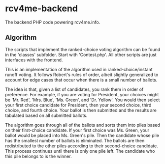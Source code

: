 # rcv4me-backend
The backend PHP code powering rcv4me.info.

## Algorithm
The scripts that implement the ranked-choice voting algorithm can be found in the 'classes' subfolder. Start with 'Contest.php'. All other scripts are just interfaces with the frontend.

This is an implementation of the algorithm used in ranked-choice/instant runoff voting. It follows Robert's rules of order, albeit slightly generalized to account for edge cases that occur when there is a small number of ballots.

The idea is that, given a list of candidates, you rank them in order of preference. For example, if you are voting for President, your choices might be 'Mr. Red', 'Mrs. Blue', 'Ms. Green', and 'Dr. Yellow'. You would then select your first choice candidate for President, then your second choice, third choice, and fourth choice. Your ballot is then submitted and the results are tabulated based on all submitted ballots.

The algorithm goes through all of the ballots and sorts them into piles based on their first-choice candidate. If your first choice was Ms. Green, your ballot would be placed into Ms. Green's pile. Then the candidate whose pile has the smallest number of ballots is eliminated. The ballots are then redistributed to the other piles according to their second-choice candidate. This process continues until there is only one pile left. The candidate who this pile belongs to is the winner.
